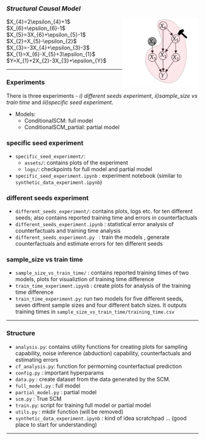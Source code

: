 ### *Structural Causal Model*
<img align="right" src="causal_graph.png" alt="causal_graph" width="200"/>
$X_{4}=2\epsilon_{4}+1$
<br>
$X_{6}=\epsilon_{6}-1$
<br>
$X_{5}=3X_{6}+\epsilon_{5}-1$
<br>
$X_{2}=X_{5}-\epsilon_{2}$
<br>
$X_{3}=-3X_{4}+\epsilon_{3}-3$
<br>
$X_{1}=X_{6}-X_{5}+3\epsilon_{1}$
<br>
$Y=X_{1}+2X_{2}-3X_{3}+\epsilon_{Y}$


---

### Experiments

There is three experiments - *i) different seeds experiment*, *ii)sample_size vs train time* and *iii)specific seed experiment*.

* Models:
    * ConditionalSCM: full model
    * ConditionalSCM_partial: partial model

### specific seed experiment

- `specific_seed_experiment/`:  
    - `assets/`: contains plots of the experiment
    - `logs/`: checkpoints for full model and partial model
- `specific_seed_experiment.ipynb` : experiment notebook (similar to `synthetic_data_experiment.ipynb`)



### different seeds experiment
- `different_seeds_experiment/`: contains plots, logs etc. for ten different seeds; also contains reported training time and errors in counterfactuals
- `different_seeds_experiment.ipynb` : statistical error analysis of counterfactuals and training time analysis 
- `different_seeds_experiment.py ` : train the models , generate counterfactuals and estimate errors for ten different seeds 




### sample_size vs train time
- `sample_size_vs_train_time/` :  contains reported training times of two models, plots for visualiztion of training time difference
- `train_time_experiment.ipynb` : create plots for analysis of the training time difference
- `train_time_experiment.py`: run two models for five different seeds, seven diffrent sample sizes and four different batch sizes. It outputs training times in `sample_size_vs_train_time/training_time.csv`


---

### Structure
- `analysis.py`: contains utility functions for creating plots for sampling capability, noise inference (abduction) capability, counterfactuals and estimating errors 
- `cf_analysis.py`: function for permorning counterfactual prediction
-  `config.py` : important hyperparams
- `data.py` : create dataset from the data generated by the SCM.
- `full_model.py` : full model
- `partial_model.py` : partial model
- `scm.py` : True SCM
- `train.py`: script for training full model or partial model
- `utils.py` :  mkdir function (will be removed)
 - `synthetic_data_experiment.ipynb` : kind of idea scratchpad ... (good place to start for understanding) 

---
